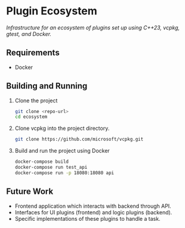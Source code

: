 # Plugin Ecosystem

_Infrastructure for an ecosystem of plugins set up using C++23, vcpkg, gtest, and Docker._

## Requirements

- Docker

## Building and Running

1. Clone the project

   ```bash
   git clone <repo-url>
   cd ecosystem
   ```

2. Clone vcpkg into the project directory.

   ```bash
   git clone https://github.com/microsoft/vcpkg.git
   ```

3. Build and run the project using Docker

   ```bash
   docker-compose build
   docker-compose run test_api
   docker-compose run -p 18080:18080 api
   ```

## Future Work

- Frontend application which interacts with backend through API.
- Interfaces for UI plugins (frontend) and logic plugins (backend).
- Specific implementations of these plugins to handle a task.
